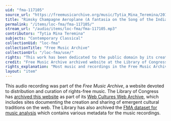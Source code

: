 ```yaml
---
uid: "fma-117105"
source_url: "https://freemusicarchive.org/music/Tytia_Mina_Teremina/2019090810542410/Rimsky_Champagne_Aeroplane_A_fantasia_on_the_Song_of_the_Indian_Guest_by_Rimsky-Korsakov"
title: "Rimsky Champagne Aeroplane (A fantasia on the Song of the Indian Guest by Rimsky-Korsakov)"
permalink: "/items/loc-fma/fma-117105/"
stream_url: "/audio/items/loc-fma/fma-117105.mp3"
contributors: "Tytia Mina Teremina"
subjects: "Contemporary Classical"
collectionUid: "loc-fma"
collectionTitle: "Free Music Archive"
collectionUrl: "/loc-fma/use/"
rights: "This work has been dedicated to the public domain by its creator, thus is free to use and reuse without restriction. You can copy, modify, distribute and perform the work, even for commercial purposes, all without asking permission. Attribution is recommended but not required."
credit: "Free Music Archive archived website at the Library of Congress, Web Archives Division."
rights_explanation: "Most music and recordings in the Free Music Archive are not in the public domain. However, Citizen DJ provides a subset of recordings from the Free Music Archive that were published under a Public domain dedication license by their creators, thus are in the public domain."
layout: "item"
---
```


This audio recording was part of the _Free Music Archive_, a website devoted to distribution and curation of rights-free music. The Library of Congress has [archived this website](https://www.loc.gov/item/lcwaN0026492/) as part of its [Web Cultures Web Archive](https://www.loc.gov/collections/web-cultures-web-archive/about-this-collection/), which includes sites documenting the creation and sharing of emergent cultural traditions on the web. The Library has also archived the [FMA dataset for music analysis](https://catalog.loc.gov/vwebv/search?searchCode=LCCN&searchArg=2018655052&searchType=1&permalink=y) which contains various metadata for the music recordings.